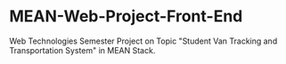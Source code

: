 # MEAN-Web-Project-Front-End
Web Technologies Semester Project on Topic "Student Van Tracking and Transportation System" in MEAN Stack.
